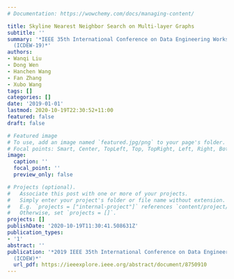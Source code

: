 ```yaml
---
# Documentation: https://wowchemy.com/docs/managing-content/

title: Skyline Nearest Neighbor Search on Multi-layer Graphs
subtitle: ''
summary: '*IEEE 35th International Conference on Data Engineering Workshops
  (ICDEW-19)*'
authors:
- Wanqi Liu
- Dong Wen
- Hanchen Wang
- Fan Zhang
- Xubo Wang
tags: []
categories: []
date: '2019-01-01'
lastmod: 2020-10-19T22:30:52+11:00
featured: false
draft: false

# Featured image
# To use, add an image named `featured.jpg/png` to your page's folder.
# Focal points: Smart, Center, TopLeft, Top, TopRight, Left, Right, BottomLeft, Bottom, BottomRight.
image:
  caption: ''
  focal_point: ''
  preview_only: false

# Projects (optional).
#   Associate this post with one or more of your projects.
#   Simply enter your project's folder or file name without extension.
#   E.g. `projects = ["internal-project"]` references `content/project/deep-learning/index.md`.
#   Otherwise, set `projects = []`.
projects: []
publishDate: '2020-10-19T11:30:41.508631Z'
publication_types:
- '1'
abstract: ''
publication: '*2019 IEEE 35th International Conference on Data Engineering Workshops
  (ICDEW)*'
  url_pdf: https://ieeexplore.ieee.org/abstract/document/8750910
---
```

